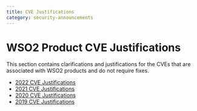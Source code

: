 ```yaml
---
title: CVE Justifications
category: security-announcements
---
```


# WSO2 Product CVE Justifications

This section contains clarifications and justifications for the CVEs that are associated with WSO2 products and do not require fixes.

* [2022 CVE Justifications]({{#base_path#}}/security-announcements/cve-justifications/2022/)
* [2021 CVE Justifications]({{#base_path#}}/security-announcements/cve-justifications/2021/)
* [2020 CVE Justifications]({{#base_path#}}/security-announcements/cve-justifications/2020/)
* [2019 CVE Justifications]({{#base_path#}}/security-announcements/cve-justifications/2019/)
